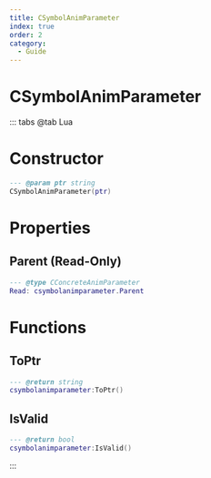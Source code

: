 ```yaml
---
title: CSymbolAnimParameter
index: true
order: 2
category:
  - Guide
---
```


# CSymbolAnimParameter

::: tabs
@tab Lua
# Constructor
```lua
--- @param ptr string
CSymbolAnimParameter(ptr)
```
# Properties
## Parent (Read-Only)
```lua
--- @type CConcreteAnimParameter
Read: csymbolanimparameter.Parent
```
# Functions
## ToPtr
```lua
--- @return string
csymbolanimparameter:ToPtr()
```
## IsValid
```lua
--- @return bool
csymbolanimparameter:IsValid()
```

:::